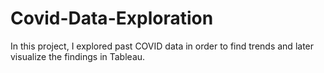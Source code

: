 # Covid-Data-Exploration
In this project, I explored past COVID data in order to find trends and later visualize the findings in Tableau.
